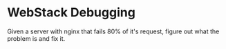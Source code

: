 # WebStack Debugging  

Given a server with nginx that fails 80% of it's request, figure out what the problem is and fix it.
